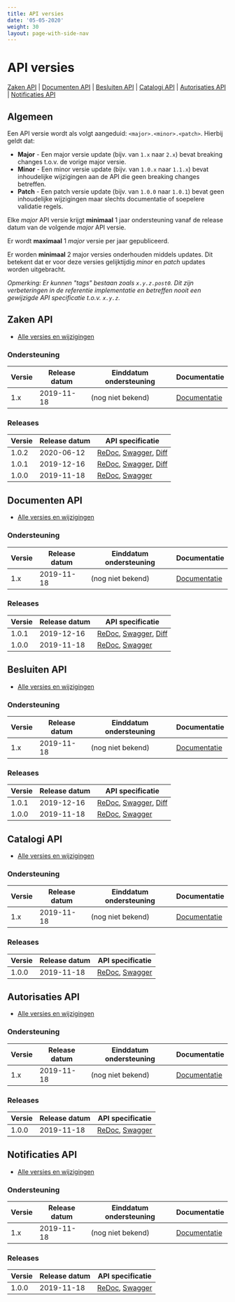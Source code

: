 ```yaml
---
title: API versies
date: '05-05-2020'
weight: 30
layout: page-with-side-nav
---
```

# API versies

<a href="#zaken-api">Zaken API</a> | <a href="#documenten-api">Documenten API</a> | <a href="#besluiten-api">Besluiten API</a> | <a href="#catalogi-api">Catalogi API</a> | <a href="#autorisaties-api">Autorisaties API</a> | <a href="#notificaties-api">Notificaties API</a>

## Algemeen

Een API versie wordt als volgt aangeduid: `<major>.<minor>.<patch>`. Hierbij
geldt dat:

* **Major** - Een major versie update (bijv. van `1.x` naar `2.x`) bevat
  breaking changes t.o.v. de vorige major versie.
* **Minor** - Een minor versie update (bijv. van `1.0.x` naar `1.1.x`) bevat
  inhoudelijke wijzigingen aan de API die geen breaking changes betreffen.
* **Patch** - Een patch versie update (bijv. van `1.0.0` naar `1.0.1`) bevat
  geen inhoudelijke wijzigingen maar slechts documentatie of soepelere
  validatie regels.

Elke *major* API versie krijgt **minimaal** 1 jaar ondersteuning vanaf de
release datum van de volgende *major* API versie.

Er wordt **maximaal** 1 *major* versie per jaar gepubliceerd.

Er worden **minimaal** 2 major versies onderhouden middels updates. Dit
betekent dat er voor deze versies gelijktijdig *minor* en *patch* updates
worden uitgebracht.

*Opmerking: Er kunnen "tags" bestaan zoals `x.y.z.post0`. Dit zijn
verbeteringen in de referentie implementatie en betreffen nooit een gewijzigde
API specificatie t.o.v. `x.y.z`.*


## Zaken API

* [Alle versies en wijzigingen](https://github.com/VNG-Realisatie/zaken-api/blob/master/CHANGELOG.rst)

### Ondersteuning

Versie   | Release datum | Einddatum ondersteuning | Documentatie
-------- | ------------- | ------------------------|-------------
1.x      | 2019-11-18    | (nog niet bekend)       | [Documentatie][zaken-1.x-docs]

[zaken-1.x-docs]: /gemma-zaken/standaard/zaken/

### Releases

Versie   | Release datum | API specificatie
-------- | ------------- | ----------------
1.0.2    | 2020-06-12    | [ReDoc][zaken-1.0.2-redoc], [Swagger][zaken-1.0.2-swagger], [Diff][zaken-1.0.2-diff]
1.0.1    | 2019-12-16    | [ReDoc][zaken-1.0.1-redoc], [Swagger][zaken-1.0.1-swagger], [Diff][zaken-1.0.1-diff]
1.0.0    | 2019-11-18    | [ReDoc][zaken-1.0.0-redoc], [Swagger][zaken-1.0.0-swagger]

[zaken-1.0.2-redoc]: /gemma-zaken/content/standaard/zaken/redoc-1.0.2
[zaken-1.0.2-swagger]: /gemma-zaken/content/standaard/zaken/swagger-ui-1.0.2
[zaken-1.0.2-diff]: https://github.com/VNG-Realisatie/zaken-api/compare/1.0.1...1.0.2?diff=split#diff-3dc0f8f7373b32ea3bf5eabe02993f9a

[zaken-1.0.1-redoc]: /gemma-zaken/content/standaard/zaken/redoc-1.0.1
[zaken-1.0.1-swagger]: /gemma-zaken/content/standaard/zaken/swagger-ui-1.0.1
[zaken-1.0.1-diff]: https://github.com/VNG-Realisatie/zaken-api/compare/1.0.0...1.0.1?diff=split#diff-3dc0f8f7373b32ea3bf5eabe02993f9a

[zaken-1.0.0-redoc]: /gemma-zaken/content/standaard/zaken/redoc-1.0.0
[zaken-1.0.0-swagger]: /gemma-zaken/content/standaard/zaken/swagger-ui-1.0.0


## Documenten API

* [Alle versies en wijzigingen](https://github.com/VNG-Realisatie/documenten-api/blob/master/CHANGELOG.rst)

### Ondersteuning

Versie   | Release datum | Einddatum ondersteuning | Documentatie
-------- | ------------- | ------------------------|-------------
1.x      | 2019-11-18    | (nog niet bekend)       | [Documentatie][documenten-1.x-docs]

[documenten-1.x-docs]: /gemma-zaken/standaard/documenten/

### Releases

Versie   | Release datum | API specificatie
-------- | ------------- | ----------------
1.0.1    | 2019-12-16    | [ReDoc][documenten-1.0.1-redoc], [Swagger][documenten-1.0.1-swagger], [Diff][documenten-1.0.1-diff]
1.0.0    | 2019-11-18    | [ReDoc][documenten-1.0.0-redoc], [Swagger][documenten-1.0.0-swagger]

[documenten-1.0.1-redoc]: https://redocly.github.io/redoc/?url=https://raw.githubusercontent.com/VNG-Realisatie/documenten-api/1.0.1/src/openapi.yaml
[documenten-1.0.1-swagger]: https://petstore.swagger.io/?url=https://raw.githubusercontent.com/VNG-Realisatie/documenten-api/1.0.1/src/openapi.yaml
[documenten-1.0.1-diff]: https://github.com/VNG-Realisatie/documenten-api/compare/1.0.0...1.0.1?diff=split#diff-3dc0f8f7373b32ea3bf5eabe02993f9a

[documenten-1.0.0-redoc]: https://redocly.github.io/redoc/?url=https://raw.githubusercontent.com/VNG-Realisatie/documenten-api/1.0.0/src/openapi.yaml
[documenten-1.0.0-swagger]: https://petstore.swagger.io/?url=https://raw.githubusercontent.com/VNG-Realisatie/documenten-api/1.0.0/src/openapi.yaml


## Besluiten API

* [Alle versies en wijzigingen](https://github.com/VNG-Realisatie/besluiten-api/blob/master/CHANGELOG.rst)

### Ondersteuning

Versie   | Release datum | Einddatum ondersteuning | Documentatie
-------- | ------------- | ------------------------|-------------
1.x      | 2019-11-18    | (nog niet bekend)       | [Documentatie][besluiten-1.x-docs]

[besluiten-1.x-docs]: /gemma-zaken/standaard/besluiten/

### Releases

Versie   | Release datum | API specificatie
-------- | ------------- | ----------------
1.0.1    | 2019-12-16    | [ReDoc][besluiten-1.0.1-redoc], [Swagger][besluiten-1.0.1-swagger], [Diff][besluiten-1.0.1-diff]
1.0.0    | 2019-11-18    | [ReDoc][besluiten-1.0.0-redoc], [Swagger][besluiten-1.0.0-swagger]

[besluiten-1.0.1-redoc]: https://redocly.github.io/redoc/?url=https://raw.githubusercontent.com/VNG-Realisatie/besluiten-api/1.0.1/src/openapi.yaml
[besluiten-1.0.1-swagger]: https://petstore.swagger.io/?url=https://raw.githubusercontent.com/VNG-Realisatie/besluiten-api/1.0.1/src/openapi.yaml
[besluiten-1.0.1-diff]: https://github.com/VNG-Realisatie/besluiten-api/compare/1.0.0...1.0.1?diff=split#diff-3dc0f8f7373b32ea3bf5eabe02993f9a

[besluiten-1.0.0-redoc]: https://redocly.github.io/redoc/?url=https://raw.githubusercontent.com/VNG-Realisatie/besluiten-api/1.0.0/src/openapi.yaml
[besluiten-1.0.0-swagger]: https://petstore.swagger.io/?url=https://raw.githubusercontent.com/VNG-Realisatie/besluiten-api/1.0.0/src/openapi.yaml


## Catalogi API

* [Alle versies en wijzigingen](https://github.com/VNG-Realisatie/catalogi-api/blob/master/CHANGELOG.rst)

### Ondersteuning

Versie   | Release datum | Einddatum ondersteuning | Documentatie
-------- | ------------- | ------------------------|-------------
1.x      | 2019-11-18    | (nog niet bekend)       | [Documentatie][catalogi-1.x-docs]

[catalogi-1.x-docs]: /gemma-zaken/standaard/catalogi/

### Releases

Versie   | Release datum | API specificatie
-------- | ------------- | ----------------
1.0.0    | 2019-11-18    | [ReDoc][catalogi-1.0.0-redoc], [Swagger][catalogi-1.0.0-swagger]

[catalogi-1.0.1-redoc]: https://redocly.github.io/redoc/?url=https://raw.githubusercontent.com/VNG-Realisatie/catalogi-api/1.0.1/src/openapi.yaml
[catalogi-1.0.1-swagger]: https://petstore.swagger.io/?url=https://raw.githubusercontent.com/VNG-Realisatie/catalogi-api/1.0.1/src/openapi.yaml
[catalogi-1.0.1-diff]: https://github.com/VNG-Realisatie/catalogi-api/compare/1.0.0...1.0.1?diff=split#diff-3dc0f8f7373b32ea3bf5eabe02993f9a

[catalogi-1.0.0-redoc]: https://redocly.github.io/redoc/?url=https://raw.githubusercontent.com/VNG-Realisatie/catalogi-api/1.0.0/src/openapi.yaml
[catalogi-1.0.0-swagger]: https://petstore.swagger.io/?url=https://raw.githubusercontent.com/VNG-Realisatie/catalogi-api/1.0.0/src/openapi.yaml


## Autorisaties API

* [Alle versies en wijzigingen](https://github.com/VNG-Realisatie/autorisaties-api/blob/master/CHANGELOG.rst)

### Ondersteuning

Versie   | Release datum | Einddatum ondersteuning | Documentatie
-------- | ------------- | ------------------------|-------------
1.x      | 2019-11-18    | (nog niet bekend)       | [Documentatie][autorisaties-1.x-docs]

[autorisaties-1.x-docs]: /gemma-zaken/standaard/autorisaties/

### Releases

Versie   | Release datum | API specificatie
-------- | ------------- | ----------------
1.0.0    | 2019-11-18    | [ReDoc][autorisaties-1.0.0-redoc], [Swagger][autorisaties-1.0.0-swagger]

[autorisaties-1.0.1-redoc]: https://redocly.github.io/redoc/?url=https://raw.githubusercontent.com/VNG-Realisatie/autorisaties-api/1.0.1/src/openapi.yaml
[autorisaties-1.0.1-swagger]: https://petstore.swagger.io/?url=https://raw.githubusercontent.com/VNG-Realisatie/autorisaties-api/1.0.1/src/openapi.yaml
[autorisaties-1.0.1-diff]: https://github.com/VNG-Realisatie/autorisaties-api/compare/1.0.0...1.0.1?diff=split#diff-3dc0f8f7373b32ea3bf5eabe02993f9a

[autorisaties-1.0.0-redoc]: https://redocly.github.io/redoc/?url=https://raw.githubusercontent.com/VNG-Realisatie/autorisaties-api/1.0.0/src/openapi.yaml
[autorisaties-1.0.0-swagger]: https://petstore.swagger.io/?url=https://raw.githubusercontent.com/VNG-Realisatie/autorisaties-api/1.0.0/src/openapi.yaml


## Notificaties API

* [Alle versies en wijzigingen](https://github.com/VNG-Realisatie/notificaties-api/blob/master/CHANGELOG.rst)

### Ondersteuning

Versie   | Release datum | Einddatum ondersteuning | Documentatie
-------- | ------------- | ------------------------|-------------
1.x      | 2019-11-18    | (nog niet bekend)       | [Documentatie][notificaties-1.x-docs]

[notificaties-1.x-docs]: /gemma-zaken/standaard/notificaties/

### Releases

Versie   | Release datum | API specificatie
-------- | ------------- | ----------------
1.0.0    | 2019-11-18    | [ReDoc][notificaties-1.0.0-redoc], [Swagger][notificaties-1.0.0-swagger]

[notificaties-1.0.1-redoc]: https://redocly.github.io/redoc/?url=https://raw.githubusercontent.com/VNG-Realisatie/notificaties-api/1.0.1/src/openapi.yaml
[notificaties-1.0.1-swagger]: https://petstore.swagger.io/?url=https://raw.githubusercontent.com/VNG-Realisatie/notificaties-api/1.0.1/src/openapi.yaml
[notificaties-1.0.1-diff]: https://github.com/VNG-Realisatie/notificaties-api/compare/1.0.0...1.0.1?diff=split#diff-3dc0f8f7373b32ea3bf5eabe02993f9a

[notificaties-1.0.0-redoc]: https://redocly.github.io/redoc/?url=https://raw.githubusercontent.com/VNG-Realisatie/notificaties-api/1.0.0/src/openapi.yaml
[notificaties-1.0.0-swagger]: https://petstore.swagger.io/?url=https://raw.githubusercontent.com/VNG-Realisatie/notificaties-api/1.0.0/src/openapi.yaml



